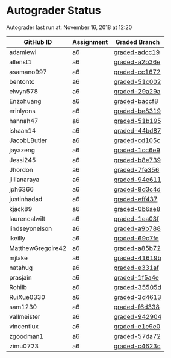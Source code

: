 # Autograder Status
Autograder last run at: November 16, 2018 at 12:20

| GitHub ID | Assignment | Graded Branch |
|-----------|------------|---------------|
| adamlewi | a6 | [graded-adcc19](https://github.com/Fall2018COMP401-001/a6-adamlewi/tree/graded-adcc19) | 
| allenst1 | a6 | [graded-a2b36e](https://github.com/Fall2018COMP401-001/a6-allenst1/tree/graded-a2b36e) | 
| asamano997 | a6 | [graded-cc1672](https://github.com/Fall2018COMP401-001/a6-asamano997/tree/graded-cc1672) | 
| bentontc | a6 | [graded-51c002](https://github.com/Fall2018COMP401-001/a6-bentontc/tree/graded-51c002) | 
| elwyn578 | a6 | [graded-29a29a](https://github.com/Fall2018COMP401-001/a6-elwyn578/tree/graded-29a29a) | 
| Enzohuang | a6 | [graded-baccf8](https://github.com/Fall2018COMP401-001/a6-Enzohuang/tree/graded-baccf8) | 
| erinlyons | a6 | [graded-be8319](https://github.com/Fall2018COMP401-001/a6-erinlyons/tree/graded-be8319) | 
| hannah47 | a6 | [graded-51b195](https://github.com/Fall2018COMP401-001/a6-hannah47/tree/graded-51b195) | 
| ishaan14 | a6 | [graded-44bd87](https://github.com/Fall2018COMP401-001/a6-ishaan14/tree/graded-44bd87) | 
| JacobLButler | a6 | [graded-cd105c](https://github.com/Fall2018COMP401-001/a6-JacobLButler/tree/graded-cd105c) | 
| jayazeng | a6 | [graded-1cc6e9](https://github.com/Fall2018COMP401-001/a6-jayazeng/tree/graded-1cc6e9) | 
| Jessi245 | a6 | [graded-b8e739](https://github.com/Fall2018COMP401-001/a6-Jessi245/tree/graded-b8e739) | 
| Jhordon | a6 | [graded-7fe356](https://github.com/Fall2018COMP401-001/a6-Jhordon/tree/graded-7fe356) | 
| jillianaraya | a6 | [graded-94e611](https://github.com/Fall2018COMP401-001/a6-jillianaraya/tree/graded-94e611) | 
| jph6366 | a6 | [graded-8d3c4d](https://github.com/Fall2018COMP401-001/a6-jph6366/tree/graded-8d3c4d) | 
| justinhadad | a6 | [graded-eff437](https://github.com/Fall2018COMP401-001/a6-justinhadad/tree/graded-eff437) | 
| kjack89 | a6 | [graded-0b6ae8](https://github.com/Fall2018COMP401-001/a6-kjack89/tree/graded-0b6ae8) | 
| laurencalwilt | a6 | [graded-1ea03f](https://github.com/Fall2018COMP401-001/a6-laurencalwilt/tree/graded-1ea03f) | 
| lindseyonelson | a6 | [graded-a9b788](https://github.com/Fall2018COMP401-001/a6-lindseyonelson/tree/graded-a9b788) | 
| lkeilly | a6 | [graded-69c7fe](https://github.com/Fall2018COMP401-001/a6-lkeilly/tree/graded-69c7fe) | 
| MatthewGregoire42 | a6 | [graded-a85b72](https://github.com/Fall2018COMP401-001/a6-MatthewGregoire42/tree/graded-a85b72) | 
| mjlake | a6 | [graded-41619b](https://github.com/Fall2018COMP401-001/a6-mjlake/tree/graded-41619b) | 
| natahug | a6 | [graded-e331af](https://github.com/Fall2018COMP401-001/a6-natahug/tree/graded-e331af) | 
| prasjain | a6 | [graded-1f5a4e](https://github.com/Fall2018COMP401-001/a6-prasjain/tree/graded-1f5a4e) | 
| Rohilb | a6 | [graded-35505d](https://github.com/Fall2018COMP401-001/a6-Rohilb/tree/graded-35505d) | 
| RuiXue0330 | a6 | [graded-3d4613](https://github.com/Fall2018COMP401-001/a6-RuiXue0330/tree/graded-3d4613) | 
| sam1230 | a6 | [graded-f6d338](https://github.com/Fall2018COMP401-001/a6-sam1230/tree/graded-f6d338) | 
| vallmeister | a6 | [graded-942904](https://github.com/Fall2018COMP401-001/a6-vallmeister/tree/graded-942904) | 
| vincentlux | a6 | [graded-e1e9e0](https://github.com/Fall2018COMP401-001/a6-vincentlux/tree/graded-e1e9e0) | 
| zgoodman1 | a6 | [graded-57da72](https://github.com/Fall2018COMP401-001/a6-zgoodman1/tree/graded-57da72) | 
| zimu0723 | a6 | [graded-c4623c](https://github.com/Fall2018COMP401-001/a6-zimu0723/tree/graded-c4623c) | 
